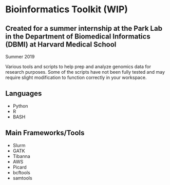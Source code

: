 # Bioinformatics Toolkit (WIP)
## Created for a summer internship at the Park Lab in the Department of Biomedical Informatics (DBMI) at Harvard Medical School

Summer 2019

Various tools and scripts to help prep and analyze genomics data for research purposes. Some of the scripts have not been fully tested and may require slight modification to function correctly in your workspace.

## Languages
* Python
* R
* BASH

## Main Frameworks/Tools
* Slurm
* GATK
* Tibanna
* AWS
* Picard
* bcftools
* samtools
